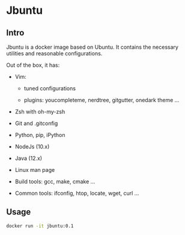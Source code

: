 # Jbuntu

## Intro

Jbuntu is a docker image based on Ubuntu. It contains the necessary utilities and reasonable configurations.

Out of the box, it has:

* Vim:

  * tuned configurations

  * plugins: youcompleteme, nerdtree, gitgutter, onedark theme ...

* Zsh with oh-my-zsh

* Git and .gitconfig

* Python, pip, iPython

* NodeJs (10.x)

* Java (12.x)

* Linux man page

* Build tools: gcc, make, cmake ...

* Common tools: ifconfig, htop, locate, wget, curl ...

## Usage

```bash
docker run -it jbuntu:0.1
```
